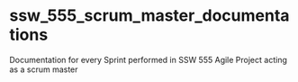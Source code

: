 # ssw_555_scrum_master_documentations
Documentation for every Sprint performed in SSW 555 Agile Project acting as a scrum master
